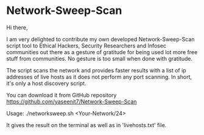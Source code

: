 # Network-Sweep-Scan
Hi there,

I am very delighted to contribute my own developed Network-Sweep-Scan script tool to Ethical Hackers, Security Researchers and Infosec communities out there as a gesture of gratitude for being used lot more free stuff from communities. No gesture is too small when done with gratitude. 

The script scans the network and provides faster results with a list of ip addresses of live hosts as it does not perform any port scanning. In short, it's only a host discovery script.


You can download it from GitHub repository https://github.com/yaseenit7/Network-Sweep-Scan

Usage: ./networksweep.sh <Your-Network/24>

It gives the result on the terminal as well as in 'livehosts.txt' file.



